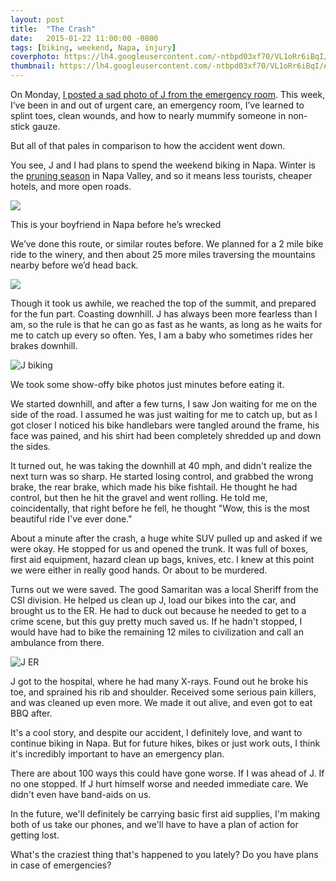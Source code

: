 ```yaml
---
layout: post
title:  "The Crash"
date:   2015-01-22 11:00:00 -0800
tags: [biking, weekend, Napa, injury]
coverphoto: https://lh4.googleusercontent.com/-ntbpd03xf70/VL1oRr6iBqI/AAAAAAAAUAw/3utAHGXUW_8/w794-h500-p-k-no/IMG_6216.JPG
thumbnail: https://lh4.googleusercontent.com/-ntbpd03xf70/VL1oRr6iBqI/AAAAAAAAUAw/3utAHGXUW_8/w200-h200-p-k-no/IMG_6216.JPG 
---
```


On Monday, [I posted a sad photo of J from the emergency room](http://www.kaybueno.com/1-19-2015/MLK-day.html). This week, I’ve been in and out of urgent care, an emergency room, I’ve learned to splint toes, clean wounds, and how to nearly mummify someone in non-stick gauze.

But all of that pales in comparison to how the accident went down.

You see, J and I had plans to spend the weekend biking in Napa. Winter is the [pruning season](http://www.napavintners.com/harvest/life_cycle_of_a_grape.asp) in Napa Valley, and so it means less tourists, cheaper hotels, and more open roads.

![](https://lh4.googleusercontent.com/JB4XVjDdXT7fWHAjDUd-tzYVws0QZWHdl7EA1quNka4R=w955-h716-no)<div class="caption">This is your boyfriend in Napa before he’s wrecked</div>

We’ve done this route, or similar routes before. We planned for a 2 mile bike ride to the winery, and then about 25 more miles traversing the mountains nearby before we’d head back. 

![](https://lh6.googleusercontent.com/-f4UAxBTYovU/VL1oEb5NRqI/AAAAAAAAT_E/pcJd9aFMZKA/w794-h500-no/IMG_6207.JPG)

Though it took us awhile, we reached the top of the summit, and prepared for the fun part. Coasting downhill. J has always been more fearless than I am, so the rule is that he can go as fast as he wants, as long as he waits for me to catch up every so often. Yes, I am a baby who sometimes rides her brakes downhill.

![J biking](https://lh5.googleusercontent.com/-Arg1sJDd-lI/VL1oS9w2ahI/AAAAAAAAUA8/Oy0VHiTGLDM/w955-h716-no/IMG_6217.JPG)<div class="caption">We took some show-offy bike photos just minutes before eating it.</div>

We started downhill, and after a few turns, I saw Jon waiting for me on the side of the road. I assumed he was just waiting for me to catch up, but as I got closer I noticed his bike handlebars were tangled around the frame, his face was pained, and his shirt had been completely shredded up and down the sides.

It turned out, he was taking the downhill at 40 mph, and didn't realize the next turn was so sharp. He started losing control, and grabbed the wrong brake, the rear brake, which made his bike fishtail. He thought he had control, but then he hit the gravel and went rolling. He told me, coincidentally, that right before he fell, he thought "Wow, this is the most beautiful ride I've ever done."

About a minute after the crash, a huge white SUV pulled up and asked if we were okay. He stopped for us and opened the trunk. It was full of boxes, first aid equipment, hazard clean up bags, knives, etc. I knew at this point we were either in really good hands. Or about to be murdered.

Turns out we were saved. The good Samaritan was a local Sheriff from the CSI division. He helped us clean up J, load our bikes into the car, and brought us to the ER. He had to duck out because he needed to get to a crime scene, but this guy pretty much saved us. If he hadn't stopped, I would have had to bike the remaining 12 miles to civilization and call an ambulance from there.

![J ER](https://lh5.googleusercontent.com/rv4t9-sPGowcrBgexwJPczCxcFBTsqx95cOoxtRq4dnT=w955-h716-no)

J got to the hospital, where he had many X-rays. Found out he broke his toe, and sprained his rib and shoulder. Received some serious pain killers, and was cleaned up even more. We made it out alive, and even got to eat BBQ after.

It's a cool story, and despite our accident, I definitely love, and want to continue biking in Napa. But for future hikes, bikes or just work outs, I think it's incredibly important to have an emergency plan. 

There are about 100 ways this could have gone worse. If I was ahead of J. If no one stopped. If J hurt himself worse and needed immediate care. We didn't even have band-aids on us.

In the future, we'll definitely be carrying basic first aid supplies, I'm making both of us take our phones, and we'll have to have a plan of action for getting lost.

What's the craziest thing that's happened to you lately? Do you have plans in case of emergencies?